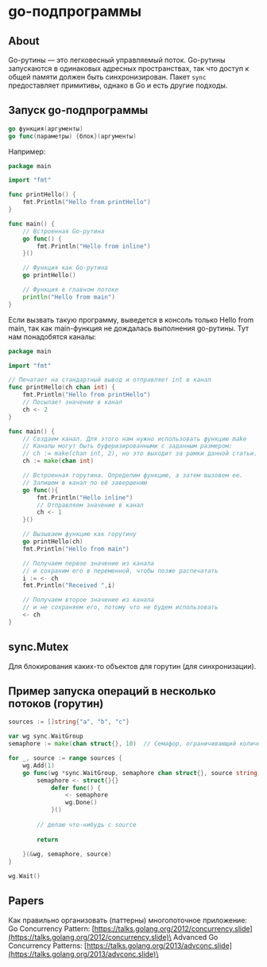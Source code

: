 # go-подпрограммы

## About

Go-рутины — это легковесный управляемый поток. Go-рутины запускаются в одинаковых адресных пространствах, так что доступ к общей памяти должен быть синхронизирован. Пакет `sync` предоставляет примитивы, однако в Go и есть другие подходы.

## Запуск go-подпрограммы

```go
go функция(аргументы)
go func(параметры) {блок}(аргументы)
```

Например:

```go
package main

import "fmt"

func printHello() {
	fmt.Println("Hello from printHello")
}

func main() {
	// Встроенная Go-рутина
	go func() {
		fmt.Println("Hello from inline")
	}()

	// Функция как Go-рутина
	go printHello()

	// Функция в главном потоке
	println("Hello from main")
}

```

Если вызвать такую программу, выведется в консоль только Hello from main, так как main-функция не дождалась выполнения go-рутины. Тут нам понадобятся каналы:

```go
package main

import "fmt"

// Печатает на стандартный вывод и отправляет int в канал
func printHello(ch chan int) {
    fmt.Println("Hello from printHello")
    // Посылает значение в канал
    ch <- 2
}

func main() {
    // Создаем канал. Для этого нам нужно использовать функцию make
    // Каналы могут быть буферизированными с заданным размером:
    // ch := make(chan int, 2), но это выходит за рамки данной статьи.
    ch := make(chan int)

    // Встроенная горутина. Определим функцию, а затем вызовем ее.
    // Запишем в канал по её завершению
    go func(){
        fmt.Println("Hello inline")
        // Отправляем значение в канал
        ch <- 1
    }()

    // Вызываем функцию как горутину
    go printHello(ch)
    fmt.Println("Hello from main")

    // Получаем первое значение из канала
    // и сохраним его в переменной, чтобы позже распечатать
    i := <- ch
    fmt.Println("Received ",i)

    // Получаем второе значение из канала
    // и не сохраняем его, потому что не будем использовать
    <- ch
}
```

## sync.Mutex

Для блокирования каких-то объектов для горутин (для синхронизации).

## Пример запуска операций в несколько потоков (горутин)

```go
sources := []string{"a", "b", "c"}

var wg sync.WaitGroup
semaphore := make(chan struct{}, 10)  // Семафор, ограничивающий количество потоков

for _, source := range sources {
    wg.Add(1)
    go func(wg *sync.WaitGroup, semaphore chan struct{}, source string) {
        semaphore <- struct{}{}
     		defer func() {
     		    <- semaphore
     		    wg.Done()
     		}()
     
        // делаю что-нибудь c source
     
        return
        
    }(&wg, semaphore, source)
}

wg.Wait()
```

## Papers

Как правильно организовать (паттерны) многопоточное приложение:\
Go Concurrency Pattern: [https://talks.golang.org/2012/concurrency.slide](https://talks.golang.org/2012/concurrency.slide)\
Advanced Go Concurrency Patterns: [https://talks.golang.org/2013/advconc.slide](https://talks.golang.org/2013/advconc.slide)\
